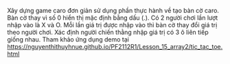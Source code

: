 Xây dựng game caro đơn giản sử dụng phần thực hành về tạo bàn cờ caro. Bàn cờ thay vì số 0 hiển thị mặc định bằng dấu (.). 
Có 2 người chơi lần lượt nhập vào là X và O. Mỗi lần giá trị được nhập vào thì bàn cờ thay đổi giá trị theo người chơi. 
Xác định người chiến thằng nhập giá trị có 3 ô liên tiếp giống nhau.
Tham khảo ứng dụng demo tại https://nguyenthithuyhnue.github.io/PF2112R1/Lesson_15_array2/tic_tac_toe.html
